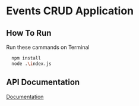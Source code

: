 
# Events CRUD Application 


## How To Run

Run these cammands on Terminal

```bash
  npm install
  node .\index.js
```





## API Documentation

[Documentation](https://documenter.getpostman.com/view/13627571/VUjSFijr)

